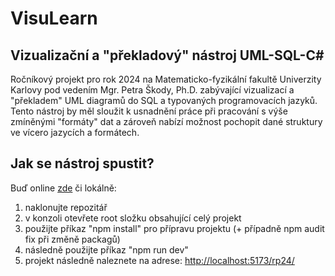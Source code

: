 # VisuLearn 
## Vizualizační a "překladový" nástroj UML-SQL-C# 

Ročníkový projekt pro rok 2024 na Matematicko-fyzikální fakultě Univerzity Karlovy pod vedením Mgr. Petra Škody, Ph.D. zabývající vizualizací a "překladem" UML diagramů do SQL a typovaných programovacích jazyků. Tento nástroj by měl sloužit k usnadnění práce při pracování s výše zmíněnými "formáty" dat a zároveň nabízí možnost pochopit dané struktury ve vícero jazycích a formátech.

## Jak se nástroj spustit?
Buď online [zde](https://xmon3r.github.io/rp24/) či lokálně:

1. naklonujte repozitář
2. v konzoli otevřete root složku obsahující celý projekt
3. použijte příkaz "npm install" pro přípravu projektu (+ případně npm audit fix při změně packagů)
4. následně použijte příkaz "npm run dev" 
5. projekt následně naleznete na adrese: [http://localhost:5173/rp24/](http://localhost:5173/rp24/) 